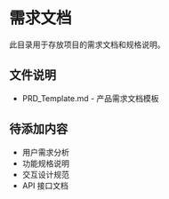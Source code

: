 # 需求文档

此目录用于存放项目的需求文档和规格说明。

## 文件说明
- PRD_Template.md - 产品需求文档模板

## 待添加内容
- 用户需求分析
- 功能规格说明
- 交互设计规范
- API 接口文档 